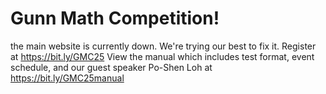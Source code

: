 # Gunn Math Competition!

the main website is currently down. We're trying our best to fix it. 
Register at https://bit.ly/GMC25
View the manual which includes test format, event schedule, and our guest speaker Po-Shen Loh at https://bit.ly/GMC25manual